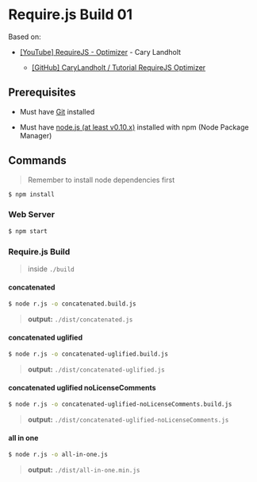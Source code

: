 # Require.js Build 01

Based on:

* [[YouTube] RequireJS - Optimizer](https://www.youtube.com/watch?v=m6VNhqKDM4E) - Cary Landholt

  * [[GitHub] CaryLandholt / Tutorial RequireJS Optimizer](https://github.com/CaryLandholt/Tutorial-RequireJS-Optimizer)


## Prerequisites

* Must have [Git](http://git-scm.com/) installed

* Must have [node.js (at least v0.10.x)](http://nodejs.org/) installed with npm (Node Package Manager)

## Commands

> Remember to install node dependencies first

```bash
$ npm install
```

### Web Server

```bash
$ npm start
```

### Require.js Build

> inside `./build`

#### concatenated

```bash
$ node r.js -o concatenated.build.js
```

> **output:** `./dist/concatenated.js`

#### concatenated uglified

```bash
$ node r.js -o concatenated-uglified.build.js
```

> **output:** `./dist/concatenated-uglified.js`

#### concatenated uglified noLicenseComments

```bash
$ node r.js -o concatenated-uglified-noLicenseComments.build.js
```

> **output:** `./dist/concatenated-uglified-noLicenseComments.js`

#### all in one

```bash
$ node r.js -o all-in-one.js
```

> **output:** `./dist/all-in-one.min.js`


